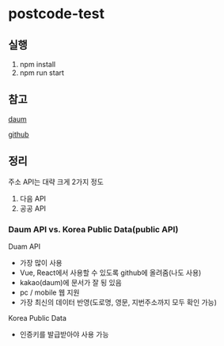 # postcode-test

## 실행

1. npm install
2. npm run start

## 참고

[daum](http://postcode.map.daum.net/guide#sample)

[github](https://github.com/bernard-kms/react-daum-postcode)


## 정리

주소 API는 대략 크게 2가지 정도
1) 다음 API
2) 공공 API

### Daum API vs. Korea Public Data(public API)

Duam API
- 가장 많이 사용
- Vue, React에서 사용할 수 있도록 github에 올려줌(나도 사용)
- kakao(daum)에 문서가 잘 됭 있음
- pc / mobile 웹 지원
- 가장 최신의 데이터 반영(도로명, 영문, 지번주소까지 모두 확인 가능)

Korea Public Data
- 인증키를 발급받아야 사용 가능
